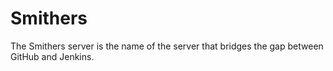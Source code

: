 Smithers
========

The Smithers server is the name of the server that bridges the gap between GitHub and Jenkins. 


